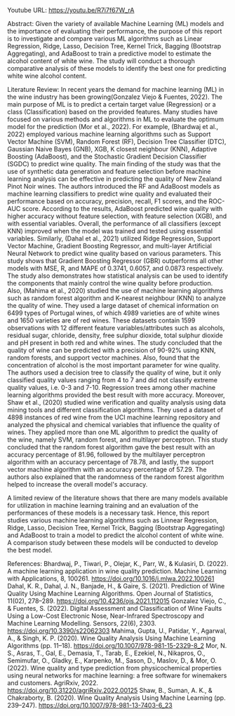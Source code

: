 Youtube URL: https://youtu.be/R7i7f67W_rA

Abstract:
Given the variety of available Machine Learning (ML) models and the importance of evaluating their performance, the purpose of this report is to investigate and compare various ML algorithms such as Linear Regression, Ridge, Lasso, Decision Tree, Kernel Trick, Bagging (Bootstrap Aggregating), and AdaBoost to train a predictive model to estimate the alcohol content of white wine. The study will conduct a thorough comparative analysis of these models to identify the best one for predicting white wine alcohol content.

Literature Review:
In recent years the demand for machine learning (ML) in the wine industry has been growing(Gonzalez Viejo & Fuentes, 2022). The main purpose of ML is to predict a certain target value (Regression) or a class (Classification) based on the provided features. Many studies have focused on various methods and algorithms in ML to evaluate the optimum model for the prediction (Mor et al., 2022). For example, (Bhardwaj et al., 2022) employed various machine learning algorithms such as Support Vector Machine (SVM), Random Forest (RF), Decision Tree Classifier (DTC), Gaussian Naive Bayes (GNB), XGB, K closest neighbour (KNN), Adaptive Boosting (AdaBoost), and the Stochastic Gradient Decision Classifier (SGDC) to predict wine quality. The main finding of the study was that the use of synthetic data generation and feature selection before machine learning analysis can be effective in predicting the quality of New Zealand Pinot Noir wines. The authors introduced the RF and AdaBoost models as machine learning classifiers to predict wine quality and evaluated their performance based on accuracy, precision, recall, F1 scores, and the ROC-AUC score. According to the results, AdaBoost predicted wine quality with higher accuracy without feature selection, with feature selection (XGB), and with essential variables. Overall, the performance of all classifiers (except KNN) improved when the model was trained and tested using essential variables. Similarly, (Dahal et al., 2021) utilized Ridge Regression, Support Vector Machine, Gradient Boosting Regressor, and multi-layer Artificial Neural Network to predict wine quality based on various parameters. This study shows that Gradient Boosting Regressor (GBR) outperforms all other models with MSE, R, and MAPE of 0.3741, 0.6057, and 0.0873 respectively. The study also demonstrates how statistical analysis can be used to identify the components that mainly control the wine quality before production. Also, (Mahima et al., 2020) studied the use of machine learning algorithms such as random forest algorithm and K-nearest neighbour (KNN) to analyze the quality of wine. They used a large dataset of chemical information on 6499 types of Portugal wines, of which 4989 varieties are of white wines and 1650 varieties are of red wines. These datasets contain 1599 observations with 12 different feature variables/attributes such as alcohols, residual sugar, chloride, density, free sulphur dioxide, total sulphur dioxide and pH present in both red and white wines. The study concluded that the quality of wine can be predicted with a precision of 90-92% using KNN, random forests, and support vector machines. Also, found that the concentration of alcohol is the most important parameter for wine quality. The authors used a decision tree to classify the quality of wine, but it only classified quality values ranging from 4 to 7 and did not classify extreme quality values, i.e. 0-3 and 7-10. Regression trees among other machine learning algorithms provided the best result with more accuracy. Moreover, Shaw et al., (2020) studied wine verification and quality analysis using data mining tools and different classification algorithms. They used a dataset of 4898 instances of red wine from the UCI machine learning repository and analyzed the physical and chemical variables that influence the quality of wines. They applied more than one ML algorithm to predict the quality of the wine, namely SVM, random forest, and multilayer perceptron. This study concluded that the random forest algorithm gave the best result with an accuracy percentage of 81.96, followed by the multilayer perceptron algorithm with an accuracy percentage of 78.78, and lastly, the support vector machine algorithm with an accuracy percentage of 57.29. The authors also explained that the randomness of the random forest algorithm helped to increase the overall model's accuracy. 

A limited review of the literature shows that there are many models available for utilization in machine learning training and an evaluation of the performances of these models is a necessary task. Hence, this report studies various machine learning algorithms such as Linnear Regression, Ridge, Lasso, Decision Tree, Kernel Trick, Bagging (Bootstrap Aggregating) and AdaBoost to train a model to predict the alcohol content of white wine. A comparison study between these models will be conducted to develop the best model. 


References:
Bhardwaj, P., Tiwari, P., Olejar, K., Parr, W., & Kulasiri, D. (2022). A machine learning application in wine quality prediction. Machine Learning with Applications, 8, 100261. https://doi.org/10.1016/j.mlwa.2022.100261
Dahal, K. R., Dahal, J. N., Banjade, H., & Gaire, S. (2021). Prediction of Wine Quality Using Machine Learning Algorithms. Open Journal of Statistics, 11(02), 278–289. https://doi.org/10.4236/ojs.2021.112015
Gonzalez Viejo, C., & Fuentes, S. (2022). Digital Assessment and Classification of Wine Faults Using a Low-Cost Electronic Nose, Near-Infrared Spectroscopy and Machine Learning Modelling. Sensors, 22(6), 2303. https://doi.org/10.3390/s22062303
Mahima, Gupta, U., Patidar, Y., Agarwal, A., & Singh, K. P. (2020). Wine Quality Analysis Using Machine Learning Algorithms (pp. 11–18). https://doi.org/10.1007/978-981-15-2329-8_2
Mor, N. S., Asras, T., Gal, E., Demasia, T., Tarab, E., Ezekiel, N., Nikapros, O., Semimufar, O., Gladky, E., Karpenko, M., Sason, D., Maslov, D., & Mor, O. (2022). Wine quality and type prediction from physicochemical properties using neural networks for machine learning: a free software for winemakers and customers. AgriRxiv, 2022. https://doi.org/10.31220/agriRxiv.2022.00125
Shaw, B., Suman, A. K., & Chakraborty, B. (2020). Wine Quality Analysis Using Machine Learning (pp. 239–247). https://doi.org/10.1007/978-981-13-7403-6_23
 
